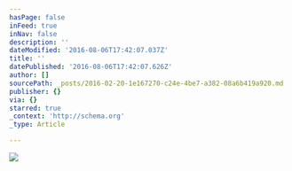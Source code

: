 ```yaml
---
hasPage: false
inFeed: true
inNav: false
description: ''
dateModified: '2016-08-06T17:42:07.037Z'
title: ''
datePublished: '2016-08-06T17:42:07.626Z'
author: []
sourcePath: _posts/2016-02-20-1e167270-c24e-4be7-a382-08a6b419a920.md
publisher: {}
via: {}
starred: true
_context: 'http://schema.org'
_type: Article

---
```

![](https://the-grid-user-content.s3-us-west-2.amazonaws.com/da550a8a-3926-4379-bf0e-f0c661bc4dd7.jpg)